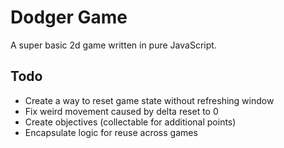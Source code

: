 # Dodger Game

A super basic 2d game written in pure JavaScript.

## Todo

- Create a way to reset game state without refreshing window
- Fix weird movement caused by delta reset to 0
- Create objectives (collectable for additional points)
- Encapsulate logic for reuse across games

